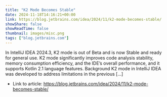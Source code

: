 ```yaml
---
title: "K2 Mode Becomes Stable"
date: 2024-11-18T14:16:21+00:00
link: https://blog.jetbrains.com/idea/2024/11/k2-mode-becomes-stable/
showShare: false
showReadTime: false
thumbnail: images/misc.png
tags: ["blog.jetbrains.com"]
---
```

In IntelliJ IDEA 2024.3, K2 mode is out of Beta and is now Stable and ready for general use. K2 mode significantly improves code analysis stability, memory consumption efficiency, and the IDE’s overall performance, and it supports Kotlin 2.1 language features. Background K2 mode in IntelliJ IDEA was developed to address limitations in the previous […]

- Link to article: https://blog.jetbrains.com/idea/2024/11/k2-mode-becomes-stable/